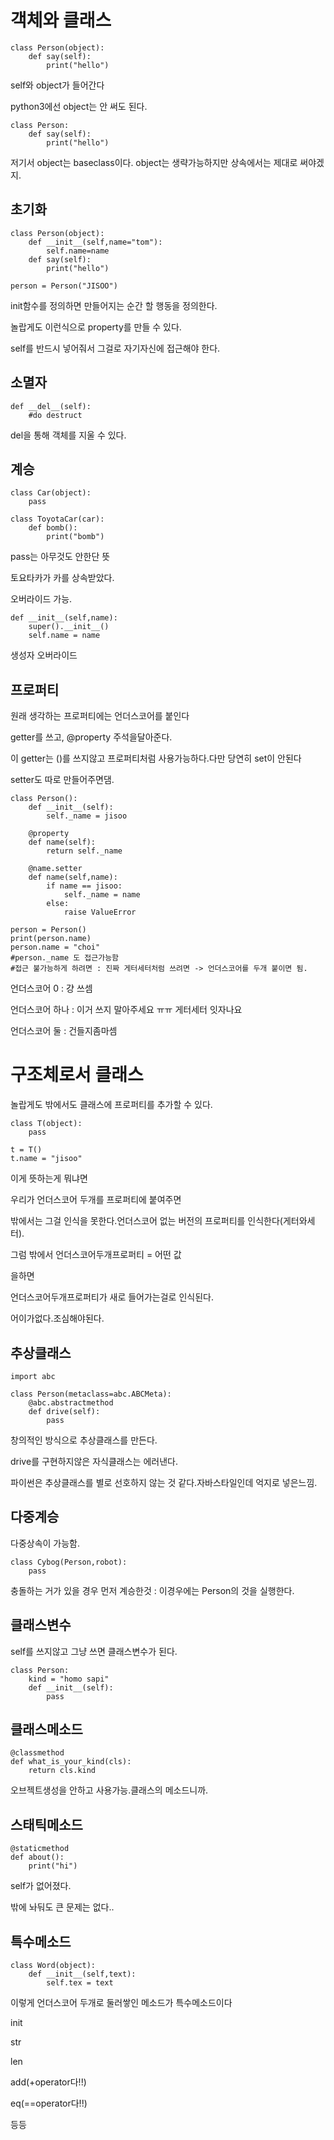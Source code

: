 # 객체와 클래스

```
class Person(object):
	def say(self):
		print("hello")
```

self와 object가 들어간다

python3에선 object는 안 써도 된다.

```
class Person:
	def say(self):
		print("hello")
```

저기서 object는 baseclass이다. object는 생략가능하지만 상속에서는 제대로 써야겠지.



## 초기화

```
class Person(object):
	def __init__(self,name="tom"):
		self.name=name
	def say(self):
		print("hello")
		
person = Person("JISOO")
```

init함수를 정의하면 만들어지는 순간 할 행동을 정의한다.

놀랍게도 이런식으로 property를 만들 수 있다.

self를 반드시 넣어줘서 그걸로 자기자신에 접근해야 한다.



## 소멸자

```
def __del__(self):
	#do destruct
```

del을 통해 객체를 지울 수 있다.



## 계승

```
class Car(object):
	pass
	
class ToyotaCar(car):
	def bomb():
		print("bomb")
```

pass는 아무것도 안한단 뜻

토요타카가 카를 상속받았다.

오버라이드 가능.

```
def __init__(self,name):
	super().__init__()
	self.name = name
```

생성자 오버라이드



## 프로퍼티

원래 생각하는 프로퍼티에는 언더스코어를 붙인다

getter를 쓰고, @property 주석을달아준다.

이 getter는 ()를 쓰지않고 프로퍼티처럼 사용가능하다.다만 당연히 set이 안된다

setter도 따로 만들어주면댐.

```
class Person():
	def __init__(self):
		self._name = jisoo
	
	@property
	def name(self):
		return self._name

	@name.setter
	def name(self,name):
		if name == jisoo:
			self._name = name
		else:
			raise ValueError

person = Person()
print(person.name)
person.name = "choi"
#person._name 도 접근가능함
#접근 불가능하게 하려면 : 진짜 게터세터처럼 쓰려면 -> 언더스코어를 두개 붙이면 됨.
```

언더스코어 0 : 걍 쓰셈

언더스코어 하나 : 이거 쓰지 말아주세요 ㅠㅠ 게터세터 잇자나요

언더스코어 둘 : 건들지좀마셈



# 구조체로서 클래스

놀랍게도 밖에서도 클래스에 프로퍼티를 추가할 수 있다.

```
class T(object):
	pass

t = T()
t.name = "jisoo"
```

이게 뜻하는게 뭐냐면

우리가 언더스코어 두개를 프로퍼티에 붙여주면

밖에서는 그걸 인식을 못한다.언더스코어 없는 버전의 프로퍼티를 인식한다(게터와세터).

그럼 밖에서 언더스코어두개프로퍼티 = 어떤 값

을하면

언더스코어두개프로퍼티가 새로 들어가는걸로 인식된다.

어이가없다.조심해야된다.



## 추상클래스

```
import abc

class Person(metaclass=abc.ABCMeta):
	@abc.abstractmethod	
	def drive(self):
		pass
```

창의적인 방식으로 추상클래스를 만든다.

drive를 구현하지않은 자식클래스는 에러낸다.

파이썬은 추상클래스를 별로 선호하지 않는 것 같다.자바스타일인데 억지로 넣은느낌.



## 다중계승

다중상속이 가능함.

```
class Cybog(Person,robot):
	pass
```

충돌하는 거가 있을 경우 먼저 계승한것 : 이경우에는 Person의 것을 실행한다. 





## 클래스변수

self를 쓰지않고 그냥 쓰면 클래스변수가 된다.

```
class Person:
	kind = "homo sapi"
	def __init__(self):
		pass
```



## 클래스메소드

```
@classmethod
def what_is_your_kind(cls):
	return cls.kind
```

오브젝트생성을 안하고 사용가능.클래스의 메소드니까.



## 스태틱메소드

```
@staticmethod
def about():
	print("hi")
```

self가 없어졌다.

밖에 놔둬도 큰 문제는 없다..



## 특수메소드

```
class Word(object):
	def __init__(self,text):
		self.tex = text
```

이렇게 언더스코어 두개로 둘러쌓인 메소드가 특수메소드이다

init

str

len

add(+operator다!!)

eq(==operator다!!)

등등

